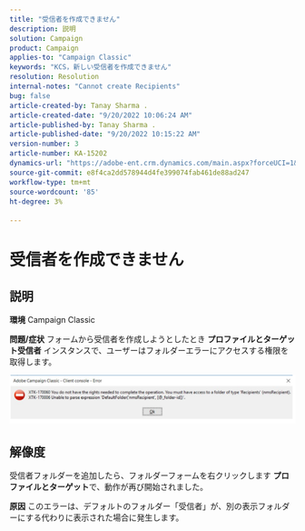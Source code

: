 ```yaml
---
title: "受信者を作成できません"
description: 説明
solution: Campaign
product: Campaign
applies-to: "Campaign Classic"
keywords: "KCS，新しい受信者を作成できません"
resolution: Resolution
internal-notes: "Cannot create Recipients"
bug: false
article-created-by: Tanay Sharma .
article-created-date: "9/20/2022 10:06:24 AM"
article-published-by: Tanay Sharma .
article-published-date: "9/20/2022 10:15:22 AM"
version-number: 3
article-number: KA-15202
dynamics-url: "https://adobe-ent.crm.dynamics.com/main.aspx?forceUCI=1&pagetype=entityrecord&etn=knowledgearticle&id=687448df-cb38-ed11-9db1-002248086735"
source-git-commit: e8f4ca2dd578944d4fe399074fab461de88ad247
workflow-type: tm+mt
source-wordcount: '85'
ht-degree: 3%

---
```


# 受信者を作成できません

## 説明

<b>環境</b>
Campaign Classic


<b>問題/症状</b>
フォームから受信者を作成しようとしたとき <b>プロファイルとターゲット受信者</b> インスタンスで、ユーザーはフォルダーエラーにアクセスする権限を取得します。



![](assets/___f4809700-cd38-ed11-9db1-002248086735___.png)


## 解像度




受信者フォルダーを追加したら、フォルダーフォームを右クリックします <b>プロファイルとターゲット</b>で、動作が再び開始されました。


<b>原因</b>
このエラーは、デフォルトのフォルダー「受信者」が、別の表示フォルダーにする代わりに表示された場合に発生します。
